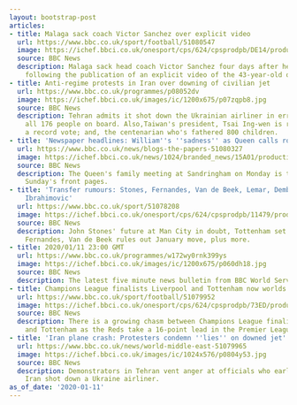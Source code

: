 ```yaml
---
layout: bootstrap-post
articles:
- title: Malaga sack coach Victor Sanchez over explicit video
  url: https://www.bbc.co.uk/sport/football/51080547
  image: https://ichef.bbci.co.uk/onesport/cps/624/cpsprodpb/DE14/production/_110425865_gettyimages-1183533397.jpg
  source: BBC News
  description: Malaga sack head coach Victor Sanchez four days after he was suspended
    following the publication of an explicit video of the 43-year-old on social media.
- title: Anti-regime protests in Iran over downing of civilian jet
  url: https://www.bbc.co.uk/programmes/p08052dv
  image: https://ichef.bbci.co.uk/images/ic/1200x675/p07zqpb8.jpg
  source: BBC News
  description: Tehran admits it shot down the Ukrainian airliner in error killing
    all 176 people on board. Also,Taiwan's president, Tsai Ing-wen is re-elected with
    a record vote; and, the centenarian who's fathered 800 children.
- title: 'Newspaper headlines: William''s ''sadness'' as Queen calls royal ''summit'''
  url: https://www.bbc.co.uk/news/blogs-the-papers-51080327
  image: https://ichef.bbci.co.uk/news/1024/branded_news/15A01/production/_110477588_sunexp_1201_p01.jpg
  source: BBC News
  description: The Queen's family meeting at Sandringham on Monday is the focus for
    Sunday's front pages.
- title: 'Transfer rumours: Stones, Fernandes, Van de Beek, Lemar, Dembele, Wickham,
    Ibrahimovic'
  url: https://www.bbc.co.uk/sport/51078208
  image: https://ichef.bbci.co.uk/onesport/cps/624/cpsprodpb/11479/production/_110477707_stones_reuters.jpg
  source: BBC News
  description: John Stones' future at Man City in doubt, Tottenham set to sign Gedson
    Fernandes, Van de Beek rules out January move, plus more.
- title: 2020/01/11 23:00 GMT
  url: https://www.bbc.co.uk/programmes/w172wy0rnk399ys
  image: https://ichef.bbci.co.uk/images/ic/1200x675/p060dh18.jpg
  source: BBC News
  description: The latest five minute news bulletin from BBC World Service.
- title: Champions League finalists Liverpool and Tottenham now worlds apart
  url: https://www.bbc.co.uk/sport/football/51079952
  image: https://ichef.bbci.co.uk/onesport/cps/624/cpsprodpb/73ED/production/_110477692_liv-madrid.jpg
  source: BBC News
  description: There is a growing chasm between Champions League finalists Liverpool
    and Tottenham as the Reds take a 16-point lead in the Premier League.
- title: 'Iran plane crash: Protesters condemn ''lies'' on downed jet'
  url: https://www.bbc.co.uk/news/world-middle-east-51079965
  image: https://ichef.bbci.co.uk/images/ic/1024x576/p0804y53.jpg
  source: BBC News
  description: Demonstrators in Tehran vent anger at officials who earlier denied
    Iran shot down a Ukraine airliner.
as_of_date: '2020-01-11'
---
```


